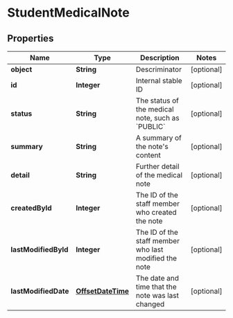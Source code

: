 
# StudentMedicalNote

## Properties
Name | Type | Description | Notes
------------ | ------------- | ------------- | -------------
**object** | **String** | Descriminator |  [optional]
**id** | **Integer** | Internal stable ID |  [optional]
**status** | **String** | The status of the medical note, such as &#x60;PUBLIC&#x60; |  [optional]
**summary** | **String** | A summary of the note&#39;s content |  [optional]
**detail** | **String** | Further detail of the medical note |  [optional]
**createdById** | **Integer** | The ID of the staff member who created the note |  [optional]
**lastModifiedById** | **Integer** | The ID of the staff member who last modified the note |  [optional]
**lastModifiedDate** | [**OffsetDateTime**](OffsetDateTime.md) | The date and time that the note was last changed |  [optional]



